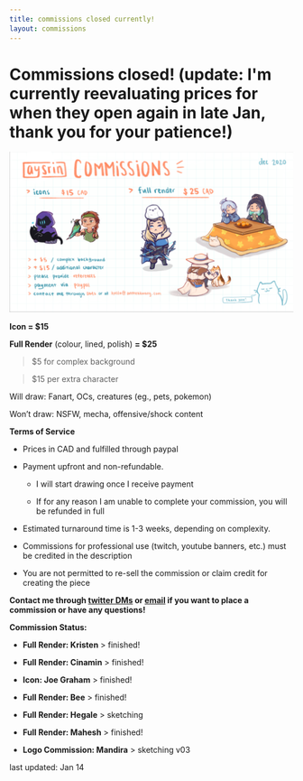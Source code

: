 ```yaml
---
title: commissions closed currently!
layout: commissions
---
```


# Commissions closed! (update: I'm currently reevaluating prices for when they open again in late Jan, thank you for your patience!)

![commission examples](/assets/images/aysrin_commissions.png)

**Icon = $15**

**Full Render** (colour, lined, polish) **= $25**

> $5 for complex background

> $15 per extra character

Will draw: Fanart, OCs, creatures (eg., pets, pokemon)

Won’t draw: NSFW, mecha, offensive/shock content



**Terms of Service**

- Prices in CAD and fulfilled through paypal

- Payment upfront and non-refundable.

    - I will start drawing once I receive payment

    - If for any reason I am unable to complete your commission, you will be refunded in full

- Estimated turnaround time is 1-3 weeks, depending on complexity.

- Commissions for professional use (twitch, youtube banners, etc.) must be credited in the description

- You are not permitted to re-sell the commission or claim credit for creating the piece

**Contact me through [twitter DMs](https://twitter.com/aysrin) or [email](mailto:hello@antheakwong.com) if you want to place a commission or have any questions!**

**Commission Status:**
- **Full Render: Kristen** > finished!
- **Full Render: Cinamin** > finished!
- **Icon: Joe Graham** > finished!
- **Full Render: Bee** > finished!
- **Full Render: Hegale** > sketching
- **Full Render: Mahesh** > finished!

- **Logo Commission: Mandira** > sketching v03

last updated: Jan 14

